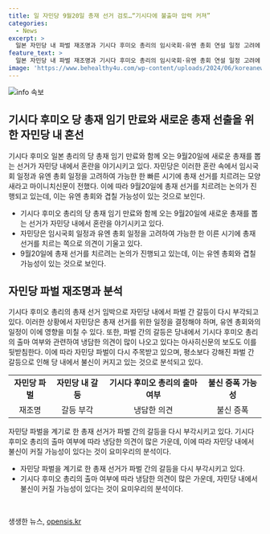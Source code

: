 ```yaml
---
title: 일 자민당 9월20일 총재 선거 검토…“기시다에 불출마 압력 커져”
categories:
  - News
excerpt: >
  일본 자민당 내 파벌 재조명과 기시다 후미오 총리의 임시국회·유엔 총회 연설 일정 고려에 따른 총재 선거 논란이 확산 중. 총리의 당 총재 임기 만료와 함께 오는 9월20일 새 총재 선출을 위한 선거가 예상되는 가운데, 유엔 총회와의 시간 겹침 문제를 고려해 선거 일정 조정이 필요한 상황. 자민당 내부적으로는 파벌 간 경쟁과 비자금 스캔들을 계기로 한 파벌 재조명으로 분석됨. 그러나 기시다 총리 출마와 관련한 부정적인 목소리가 증가하며, 당내 불신도 우려됨.
feature_text: >
  일본 자민당 내 파벌 재조명과 기시다 후미오 총리의 임시국회·유엔 총회 연설 일정 고려에 따른 총재 선거 논란이 확산 중. 총리의 당 총재 임기 만료와 함께 오는 9월20일 새 총재 선출을 위한 선거가 예상되는 가운데, 유엔 총회와의 시간 겹침 문제를 고려해 선거 일정 조정이 필요한 상황. 자민당 내부적으로는 파벌 간 경쟁과 비자금 스캔들을 계기로 한 파벌 재조명으로 분석됨. 그러나 기시다 총리 출마와 관련한 부정적인 목소리가 증가하며, 당내 불신도 우려됨.
image: 'https://www.behealthy4u.com/wp-content/uploads/2024/06/koreanews.jpg'
---
```


<p><img src="https://www.behealthy4u.com/wp-content/uploads/2024/06/koreanews.jpg" alt="info 속보" /></p>

<h2 data-ke-size="size26">기시다 후미오 당 총재 임기 만료와 새로운 총재 선출을 위한 자민당 내 혼선</h2>

<p data-ke-size="size16">기시다 후미오 일본 총리의 당 총재 임기 만료와 함께 오는 9월20일에 새로운 총재를 뽑는 선거가 자민당 내에서 혼란을 야기시키고 있다. 자민당은 이러한 혼란 속에서 임시국회 일정과 유엔 총회 일정을 고려하여 가능한 한 빠른 시기에 총재 선거를 치르려는 모양새라고 마이니치신문이 전했다. 이에 따라 9월20일에 총재 선거를 치르려는 논의가 진행되고 있는데, 이는 유엔 총회와 겹칠 가능성이 있는 것으로 보인다.</p>

<ul>
  <li>기시다 후미오 총리의 당 총재 임기 만료와 함께 오는 9월20일에 새로운 총재를 뽑는 선거가 자민당 내에서 혼란을 야기시키고 있다.</li>
  <li>자민당은 임시국회 일정과 유엔 총회 일정을 고려하여 가능한 한 이른 시기에 총재 선거를 치르는 쪽으로 의견이 기울고 있다.</li>
  <li>9월20일에 총재 선거를 치르려는 논의가 진행되고 있는데, 이는 유엔 총회와 겹칠 가능성이 있는 것으로 보인다.</li>
</ul>

<h2 data-ke-size="size26">자민당 파벌 재조명과 분석</h2>

<p data-ke-size="size16">기시다 후미오 총리의 총재 선거 임박으로 자민당 내에서 파벌 간 갈등이 다시 부각되고 있다. 이러한 상황에서 자민당은 총재 선거를 위한 일정을 결정해야 하며, 유엔 총회와의 일정이 이에 영향을 미칠 수 있다. 또한, 파벌 간의 갈등은 당내에서 기시다 후미오 총리의 출마 여부와 관련하여 냉담한 의견이 많이 나오고 있다는 아사히신문의 보도도 이를 뒷받침한다. 이에 따라 자민당 파벌이 다시 주목받고 있으며, 평소보다 강해진 파벌 간 갈등으로 인해 당 내에서 불신이 커지고 있는 것으로 분석되고 있다.</p>

<table>
  <tr>
    <td style="text-align: center; height: 17px;"><b>자민당 파벌</b></td>
    <td style="text-align: center; height: 17px;"><b>자민당 내 갈등</b></td>
    <td style="text-align: center; height: 17px;"><b>기시다 후미오 총리의 출마 여부</b></td>
    <td style="text-align: center; height: 17px;"><b>불신 증폭 가능성</b></td>
  </tr>
  <tr>
    <td style="text-align: center; height: 17px;">재조명</td>
    <td style="text-align: center; height: 17px;">갈등 부각</td>
    <td style="text-align: center; height: 17px;">냉담한 의견</td>
    <td style="text-align: center; height: 17px;">불신 증폭</td>
  </tr>
</table>

<p data-ke-size="size16">자민당 파벌을 계기로 한 총재 선거가 파벌 간의 갈등을 다시 부각시키고 있다. 기시다 후미오 총리의 출마 여부에 따라 냉담한 의견이 많은 가운데, 이에 따라 자민당 내에서 불신이 커질 가능성이 있다는 것이 요미우리의 분석이다.</p>

<ul>
  <li>자민당 파벌을 계기로 한 총재 선거가 파벌 간의 갈등을 다시 부각시키고 있다.</li>
  <li>기시다 후미오 총리의 출마 여부에 따라 냉담한 의견이 많은 가운데, 자민당 내에서 불신이 커질 가능성이 있다는 것이 요미우리의 분석이다.</li>
</ul>

<p data-ke-size="size16">&nbsp;</p>
생생한 뉴스, <a href="https://opensis.kr" rel="dofollow">opensis.kr</a>


